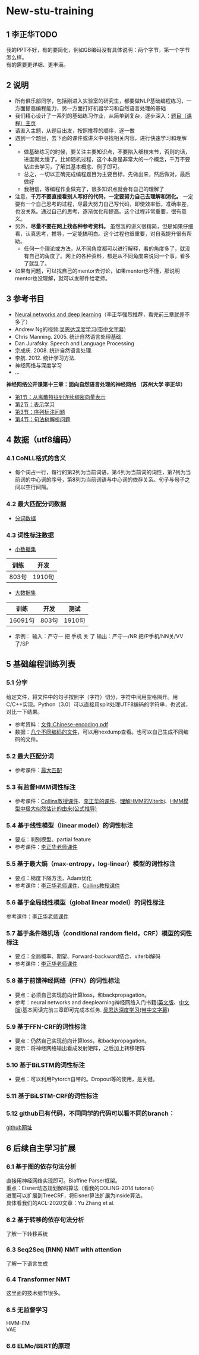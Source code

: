 # New-stu-training
## 1 李正华TODO
 我的PPT不好，有的要简化，例如GB编码没有具体说明：两个字节，第一个字节怎么样。  
 有的需要更详细、更丰满。
## 2 说明
* 所有俱乐部同学，包括刚进入实验室的研究生，都要做NLP基础编程练习，一方面提高编程能力，另一方面打好机器学习和自然语言处理的基础
* 我们精心设计了一系列的基础练习作业，从简单到复杂，逐步深入：[题目（课程）主页](http://hlt.suda.edu.cn/~zhli/teach/cip-2015-fall/)
* 请直入主题，从题目出发，按照推荐的顺序，逐一做
* 遇到一个题目，去下面的课件或讲义中寻找相关内容，进行快速学习和理解
* * 做基础练习的时候，要关注主要知识点，不要陷入细枝末节，否则的话，进度就太慢了。比如随机过程，这个本身是非常大的一个概念，千万不要钻进去学习，了解其基本概念、例子即可。
  * 总之，一切以正确完成编程题目为主要目标，先做出来，然后做对，最后做好
  * 我相信，等编程作业做完了，很多知识点就会有自己的理解了
* 注意，**千万不要直接看别人写好的代码，一定要努力自己去理解和消化。** 一定要有一个自己思考的过程，尽最大努力自己写代码，即使效率低，准确率差，也没关系。通过自己的思考，逐渐优化和提高。这个过程非常重要，很有意义。
* 另外，**尽量不要在网上找各种参考资料。** 虽然我的讲义很精简，但是如果仔细看，认真思考，推导，一定能搞明白。这个过程也很重要，对自我提升很有帮助。
  * 任何一个理论或方法，从不同角度都可以进行解释，看的角度多了，就没有自己的角度了。网上的各种资料，都是从不同角度来说同一个事，看多了就乱了。
* 如果有问题，可以找自己的mentor去讨论，如果mentor也不懂，那说明mentor也没理解，就可以发邮件给老师。
## 3 参考书目
* [Neural networks and deep learning](http://neuralnetworksanddeeplearning.com/)（李正华强烈推荐，看完前三章就差不多了）
* Andrew Ng的视频:[吴恩达深度学习(带中文字幕)](https://mooc.study.163.com/university/deeplearning_ai#/c)
* Chris Manning. 2005. 统计自然语言处理基础.
* Dan Jurafsky. Speech and Language Processing
* 宗成庆. 2008. 统计自然语言处理.
* 李航. 2012. 统计学习方法.
* 神经网络与深度学习
* ...  

**神经网络公开课第十三章：面向自然语言处理的神经网络 （苏州大学 李正华）**
* [第1节：从离散特征到连续稠密向量表示](http://hlt.suda.edu.cn/~zhli/NLP-DL/13.1.mp4)
* [第2节：表示学习](http://hlt.suda.edu.cn/~zhli/NLP-DL/13.2.mp4)
* [第3节：序列标注问题](http://hlt.suda.edu.cn/~zhli/NLP-DL/13.3.mp4)
* [第4节：句法树解析问题](http://hlt.suda.edu.cn/~zhli/NLP-DL/13.4.mp4)
## 4 数据（utf8编码）
### 4.1 CoNLL格式的含义
* 每个词占一行，每行的第2列为当前词语，第4列为当前词的词性，第7列为当前词的中心词的序号，第8列为当前词语与中心词的依存关系。句子与句子之间以空行间隔。
### 4.2 最大匹配分词数据
* [分词数据](https://github.com/SUDA-LA/recruiting/blob/main/New-stu-training/%E6%9C%80%E5%A4%A7%E5%8C%B9%E9%85%8D%E5%88%86%E8%AF%8D%E6%95%B0%E6%8D%AE/data.conll)
### 4.3 词性标注数据
* [小数据集](https://github.com/SUDA-LA/recruiting/blob/main/New-stu-training/%E8%AF%8D%E6%80%A7%E6%A0%87%E6%B3%A8%E6%95%B0%E6%8D%AE/data.tar.gz)  

 | 训练 | 开发 |     
 | :----: | :----: |   
 | 803句 | 1910句 |  
* [大数据集]()  

| 训练 | 开发 | 测试 |    
| :----: | :----: | :----: |  
| 16091句 | 803句 | 1910句 |  
* 示例： 输入：严守一 把 手机 关 了 输出：严守一/NR 把/P手机/NN关/VV 了/SP
## 5 基础编程训练列表
### 5.1 分字
给定文件，将文件中的句子按照字（字符）切分，字符中间用空格隔开。用C/C++实现。Python（3.0）可以直接用split处理UTF8编码的字符串，也试试，对比一下结果。  
* 参考资料：[文件:Chinese-encoding.pdf](https://github.com/SUDA-LA/recruiting/blob/main/New-stu-training/%E8%AE%B2%E4%B9%89/Chinese-encoding.pdf)
* 数据：[几个不同编码的文件](https://github.com/SUDA-LA/recruiting/blob/main/New-stu-training/%E5%88%86%E5%AD%97%E6%95%B0%E6%8D%AE/example.tar.gz)，可以用hexdump查看。也可以自己生成不同编码的文件。
### 5.2 最大匹配分词
* 参考课件：[最大匹配]()
### 5.3 有监督HMM词性标注
* 参考课件：[Collins教授课件]()、[李正华的课件]()、[理解HMM的Viterbi]()、[HMM模型中极大似然估计的由来(公式推导)]()
### 5.4 基于线性模型（linear model）的词性标注
* 要点：判别模型、partial feature
* 参考课件：[李正华老师课件]()
### 5.5 基于最大熵（max-entropy，log-linear）模型的词性标注
* 要点：梯度下降方法，Adam优化
* 参考课件：[李正华老师课件]()、[Collins教授课件]()
### 5.6 基于全局线性模型（global linear model）的词性标注
参考课件：[李正华老师课件]()
### 5.7 基于条件随机场（conditional random field，CRF）模型的词性标注
* 要点：全局概率、期望、Forward-backward结合、viterbi解码
* 参考课件：[李正华老师课件]()
### 5.8 基于前馈神经网络（FFN）的词性标注
* 要点：必须自己实现前向计算loss，和backpropagation。
* 参考：neural networks and deeplearning神经网络入门书籍([英文版](http://neuralnetworksanddeeplearning.com/)、[中文版](https://github.com/zhanggyb/nndl/releases/download/latest/nndl-ebook.pdf))基本阅读完前三章即可完成本任务. [吴恩达深度学习(带中文字幕)](https://mooc.study.163.com/university/deeplearning_ai#/c)
### 5.9 基于FFN-CRF的词性标注
* 要点：仍然自己实现前向计算loss，和backpropagation。
* 提示：将神经网络输出看成发射矩阵，之后加上转移矩阵
### 5.10 基于BiLSTM的词性标注
* 要点：可以利用Pytorch自带的。Dropout等的使用，是关键。
### 5.11 基于BiLSTM-CRF的词性标注
### 5.12 github已有代码，不同同学的代码可以看不同的branch：
[github网址](https://github.com/SUDA-LA/CIP)
## 6 后续自主学习扩展
### 6.1 基于图的依存句法分析
直接用神经网络实现即可。Biaffine Parser框架。  
重点：Eisner动态规划解码算法（看我的COLING-2014 tutorial）  
进而可以扩展到TreeCRF，将Eisner算法扩展为inside算法。  
具体看我们的ACL-2020文章：Yu Zhang et al.
### 6.2 基于转移的依存句法分析
了解一下转移系统  
### 6.3 Seq2Seq (RNN) NMT with attention
了解一下语言生成  
### 6.4 Transformer NMT
这里面的技术细节很多。  
### 6.5 无监督学习
HMM-EM  
VAE  
### 6.6 ELMo/BERT的原理



